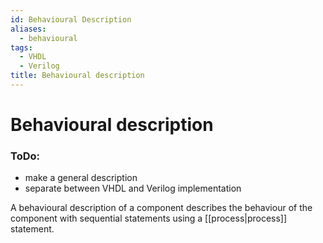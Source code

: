 ```yaml
---
id: Behavioural Description
aliases:
  - behavioural
tags:
  - VHDL
  - Verilog
title: Behavioural description
---
```


# Behavioural description

### ToDo:
 - make a general description 
 - separate between VHDL and Verilog implementation

A behavioural description of a component describes the behaviour of the component with sequential statements 
using a [[process|process]] statement. 
